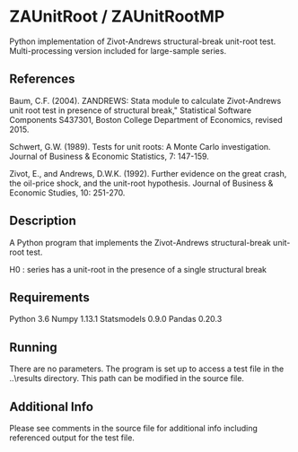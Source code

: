 # ZAUnitRoot / ZAUnitRootMP
Python implementation of Zivot-Andrews structural-break unit-root test. Multi-processing version included for large-sample series.

## References
Baum, C.F. (2004). ZANDREWS: Stata module to calculate Zivot-Andrews unit root test in presence of structural break," Statistical Software Components S437301, Boston College Department of Economics, revised 2015.

Schwert, G.W. (1989). Tests for unit roots: A Monte Carlo investigation. Journal of Business & Economic Statistics, 7: 147-159.

Zivot, E., and Andrews, D.W.K. (1992). Further evidence on the great crash, the oil-price shock, and the unit-root hypothesis. Journal of Business & Economic Studies, 10: 251-270.

## Description
A Python program that implements the Zivot-Andrews structural-break unit-root test.

H0 : series has a unit-root in the presence of a single structural break

## Requirements
Python 3.6
Numpy 1.13.1
Statsmodels 0.9.0
Pandas 0.20.3

## Running
There are no parameters. The program is set up to access a test file in the ..\results directory. This path can be modified in the source file.

## Additional Info
Please see comments in the source file for additional info including referenced output for the test file.
